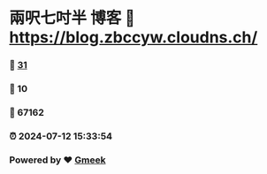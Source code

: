 # 兩呎七吋半 博客 :link: https://blog.zbccyw.cloudns.ch/ 
### :page_facing_up: [31](https://blog.zbccyw.cloudns.ch//tag.html) 
### :speech_balloon: 10 
### :hibiscus: 67162 
### :alarm_clock: 2024-07-12 15:33:54 
### Powered by :heart: [Gmeek](https://github.com/Meekdai/Gmeek)
